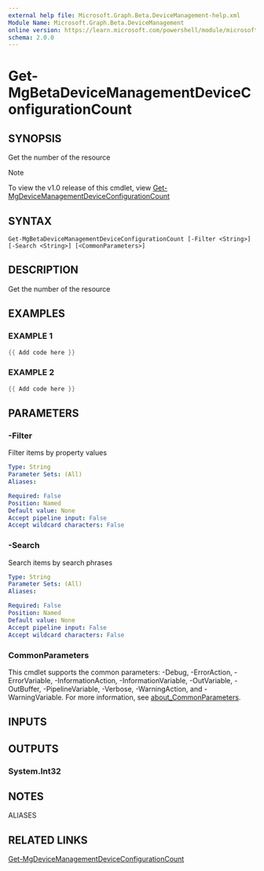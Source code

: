 ```yaml
---
external help file: Microsoft.Graph.Beta.DeviceManagement-help.xml
Module Name: Microsoft.Graph.Beta.DeviceManagement
online version: https://learn.microsoft.com/powershell/module/microsoft.graph.beta.devicemanagement/get-mgbetadevicemanagementdeviceconfigurationcount
schema: 2.0.0
---
```


# Get-MgBetaDeviceManagementDeviceConfigurationCount

## SYNOPSIS
Get the number of the resource

> [!NOTE]
> To view the v1.0 release of this cmdlet, view [Get-MgDeviceManagementDeviceConfigurationCount](/powershell/module/Microsoft.Graph.DeviceManagement/Get-MgDeviceManagementDeviceConfigurationCount?view=graph-powershell-v1.0)

## SYNTAX

```
Get-MgBetaDeviceManagementDeviceConfigurationCount [-Filter <String>] [-Search <String>] [<CommonParameters>]
```

## DESCRIPTION
Get the number of the resource

## EXAMPLES

### EXAMPLE 1
```powershell
{{ Add code here }}
```

### EXAMPLE 2
```powershell
{{ Add code here }}
```

## PARAMETERS

### -Filter
Filter items by property values

```yaml
Type: String
Parameter Sets: (All)
Aliases:

Required: False
Position: Named
Default value: None
Accept pipeline input: False
Accept wildcard characters: False
```

### -Search
Search items by search phrases

```yaml
Type: String
Parameter Sets: (All)
Aliases:

Required: False
Position: Named
Default value: None
Accept pipeline input: False
Accept wildcard characters: False
```

### CommonParameters
This cmdlet supports the common parameters: -Debug, -ErrorAction, -ErrorVariable, -InformationAction, -InformationVariable, -OutVariable, -OutBuffer, -PipelineVariable, -Verbose, -WarningAction, and -WarningVariable. For more information, see [about_CommonParameters](http://go.microsoft.com/fwlink/?LinkID=113216).

## INPUTS

## OUTPUTS

### System.Int32
## NOTES

ALIASES

## RELATED LINKS
[Get-MgDeviceManagementDeviceConfigurationCount](/powershell/module/Microsoft.Graph.DeviceManagement/Get-MgDeviceManagementDeviceConfigurationCount?view=graph-powershell-v1.0)
